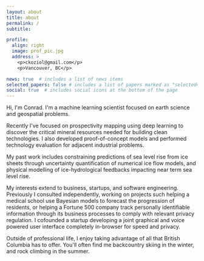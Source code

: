 ```yaml
---
layout: about
title: about
permalink: /
subtitle: 

profile:
  align: right
  image: prof_pic.jpg
  address: >
    <p>ckoziol@gmail.com</p>
    <p>Vancouver, BC</p>

news: true  # includes a list of news items
selected_papers: false # includes a list of papers marked as "selected={true}"
social: true  # includes social icons at the bottom of the page
---
```


Hi, I'm Conrad. I'm a machine learning scientist focused on earth science and geospatial problems. 

Recently I've focused on prospectivity mapping using deep learning to discover the critical mineral resources needed for building clean technologies. I also developed proof-of-concept models and performed technology evaluation for adjacent industrial problems. 

My past work includes constraining predictions of sea level rise from ice sheets through uncertainty quantification of numerical ice flow models, and physical modelling of ice-hydrological feedbacks impacting near term sea level rise.

My interests extend to business, startups, and software engineering. Previously I consulted independently, working on projects such helping a medical school use Bayesian models to forecast the progression of residents, or helping a Fortune 500 company track personally identifiable information through its business processes to comply with relevant privacy regulation. I cofounded a startup developing a joint graphical and voice powered user interface completely in-browser for speed and privacy.

Outside of professional life, I enjoy taking advantage of all that British Columbia has to offer. You'll often find me backcountry skiing in the winter, and rock climbing in the summer. 

<br>
